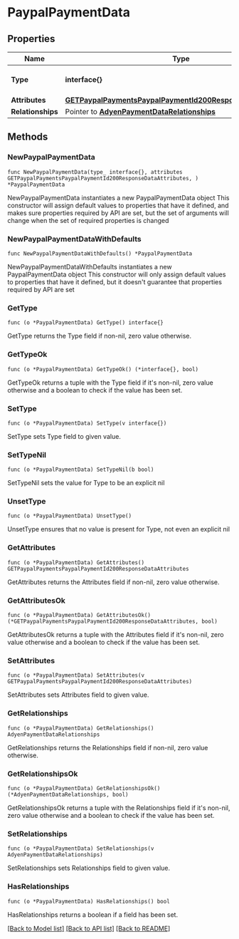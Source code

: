 # PaypalPaymentData

## Properties

Name | Type | Description | Notes
------------ | ------------- | ------------- | -------------
**Type** | **interface{}** | The resource&#39;s type | 
**Attributes** | [**GETPaypalPaymentsPaypalPaymentId200ResponseDataAttributes**](GETPaypalPaymentsPaypalPaymentId200ResponseDataAttributes.md) |  | 
**Relationships** | Pointer to [**AdyenPaymentDataRelationships**](AdyenPaymentDataRelationships.md) |  | [optional] 

## Methods

### NewPaypalPaymentData

`func NewPaypalPaymentData(type_ interface{}, attributes GETPaypalPaymentsPaypalPaymentId200ResponseDataAttributes, ) *PaypalPaymentData`

NewPaypalPaymentData instantiates a new PaypalPaymentData object
This constructor will assign default values to properties that have it defined,
and makes sure properties required by API are set, but the set of arguments
will change when the set of required properties is changed

### NewPaypalPaymentDataWithDefaults

`func NewPaypalPaymentDataWithDefaults() *PaypalPaymentData`

NewPaypalPaymentDataWithDefaults instantiates a new PaypalPaymentData object
This constructor will only assign default values to properties that have it defined,
but it doesn't guarantee that properties required by API are set

### GetType

`func (o *PaypalPaymentData) GetType() interface{}`

GetType returns the Type field if non-nil, zero value otherwise.

### GetTypeOk

`func (o *PaypalPaymentData) GetTypeOk() (*interface{}, bool)`

GetTypeOk returns a tuple with the Type field if it's non-nil, zero value otherwise
and a boolean to check if the value has been set.

### SetType

`func (o *PaypalPaymentData) SetType(v interface{})`

SetType sets Type field to given value.


### SetTypeNil

`func (o *PaypalPaymentData) SetTypeNil(b bool)`

 SetTypeNil sets the value for Type to be an explicit nil

### UnsetType
`func (o *PaypalPaymentData) UnsetType()`

UnsetType ensures that no value is present for Type, not even an explicit nil
### GetAttributes

`func (o *PaypalPaymentData) GetAttributes() GETPaypalPaymentsPaypalPaymentId200ResponseDataAttributes`

GetAttributes returns the Attributes field if non-nil, zero value otherwise.

### GetAttributesOk

`func (o *PaypalPaymentData) GetAttributesOk() (*GETPaypalPaymentsPaypalPaymentId200ResponseDataAttributes, bool)`

GetAttributesOk returns a tuple with the Attributes field if it's non-nil, zero value otherwise
and a boolean to check if the value has been set.

### SetAttributes

`func (o *PaypalPaymentData) SetAttributes(v GETPaypalPaymentsPaypalPaymentId200ResponseDataAttributes)`

SetAttributes sets Attributes field to given value.


### GetRelationships

`func (o *PaypalPaymentData) GetRelationships() AdyenPaymentDataRelationships`

GetRelationships returns the Relationships field if non-nil, zero value otherwise.

### GetRelationshipsOk

`func (o *PaypalPaymentData) GetRelationshipsOk() (*AdyenPaymentDataRelationships, bool)`

GetRelationshipsOk returns a tuple with the Relationships field if it's non-nil, zero value otherwise
and a boolean to check if the value has been set.

### SetRelationships

`func (o *PaypalPaymentData) SetRelationships(v AdyenPaymentDataRelationships)`

SetRelationships sets Relationships field to given value.

### HasRelationships

`func (o *PaypalPaymentData) HasRelationships() bool`

HasRelationships returns a boolean if a field has been set.


[[Back to Model list]](../README.md#documentation-for-models) [[Back to API list]](../README.md#documentation-for-api-endpoints) [[Back to README]](../README.md)


